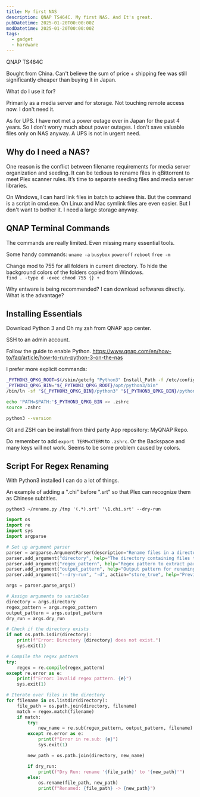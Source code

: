 ```yaml
---
title: My first NAS
description: QNAP TS464C. My first NAS. And It's great.
pubDatetime: 2025-01-20T00:00:00Z
modDatetime: 2025-01-20T00:00:00Z
tags:
  - gadget
  - hardware
---
```


QNAP TS464C

Bought from China. Can't believe the sum of price + shipping fee was still significantly cheaper than buying it in Japan.

What do I use it for?

Primarily as a media server and for storage.
Not touching remote access now. I don't need it.

As for UPS. I have not met a power outage ever in Japan for the past 4 years. So I don't worry much about power outages. I don't save valuable files only on NAS anyway. A UPS is not in urgent need.

## Why do I need a NAS?

One reason is the conflict between filename requirements for media server organization and seeding. It can be tedious to rename files in qBittorrent to meet Plex scanner rules.
It’s time to separate seeding files and media server libraries.

On Windows, I can hard link files in batch to achieve this. But the command is a script in cmd.exe.
On Linux and Mac symlink files are even easier. But I don't want to bother it. I need a large storage anyway.

## QNAP Terminal Commands

The commands are really limited. Even missing many essential tools.

Some handy commands:
`uname -a`
`busybox`
`poweroff`
`reboot`
`free -m`

Change mod to 755 for all folders in current directory. To hide the background colors of the folders copied from Windows.\
`find . -type d -exec chmod 755 {} +`

Why entware is being recommended? I can download softwares directly. What is the advantage?

## Installing Essentials

Download Python 3 and Oh my zsh from QNAP app center.

SSH to an admin account.

Follow the guide to enable Python.
<https://www.qnap.com/en/how-to/faq/article/how-to-run-python-3-on-the-nas>

I prefer more explicit commands:

```bash
_PYTHON3_QPKG_ROOT=$(/sbin/getcfg "Python3" Install_Path -f /etc/config/qpkg.conf)
_PYTHON3_QPKG_BIN="${_PYTHON3_QPKG_ROOT}/opt/python3/bin"
/bin/ln -sf "${_PYTHON3_QPKG_BIN}/python3" "${_PYTHON3_QPKG_BIN}/python"

echo 'PATH=$PATH:'$_PYTHON3_QPKG_BIN >> .zshrc
source .zshrc

python3 --version
```

Git and ZSH can be install from third party App repository: MyQNAP Repo.

Do remember to add `export TERM=XTERM` to `.zshrc`. Or the Backspace and many keys will not work. Seems to be some problem caused by colors.

## Script For Regex Renaming

With Python3 installed I can do a lot of things.

An example of adding a ".chi" before ".srt" so that Plex can recognize them as Chinese subtitles.

`python3 ~/rename.py /tmp '(.*).srt' '\1.chi.srt' --dry-run`

```py
import os
import re
import sys
import argparse

# Set up argument parser
parser = argparse.ArgumentParser(description="Rename files in a directory using regex and output pattern.")
parser.add_argument("directory", help="The directory containing files to rename.")
parser.add_argument("regex_pattern", help="Regex pattern to extract parts of filenames.")
parser.add_argument("output_pattern", help="Output pattern for renaming files, using placeholders like \\1, \\2.")
parser.add_argument("--dry-run", "-d", action="store_true", help="Preview the changes without renaming files.")

args = parser.parse_args()

# Assign arguments to variables
directory = args.directory
regex_pattern = args.regex_pattern
output_pattern = args.output_pattern
dry_run = args.dry_run

# Check if the directory exists
if not os.path.isdir(directory):
    print(f"Error: Directory {directory} does not exist.")
    sys.exit(1)

# Compile the regex pattern
try:
    regex = re.compile(regex_pattern)
except re.error as e:
    print(f"Error: Invalid regex pattern. {e}")
    sys.exit(1)

# Iterate over files in the directory
for filename in os.listdir(directory):
    file_path = os.path.join(directory, filename)
    match = regex.match(filename)
    if match:
        try:
            new_name = re.sub(regex_pattern, output_pattern, filename)
        except re.error as e:
            print(f"Error in re.sub: {e}")
            sys.exit(1)

        new_path = os.path.join(directory, new_name)

        if dry_run:
            print(f"Dry Run: rename '{file_path}' to '{new_path}'")
        else:
            os.rename(file_path, new_path)
            print(f"Renamed: {file_path} -> {new_path}")
```
